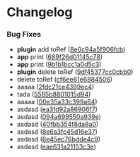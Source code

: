 # Changelog

### Bug Fixes

 -  **plugin**  add toRef ([8e0c94a5f906fcb](https://gitservice/commit/8e0c94a5f906fcb2a1ac015570efd1430b127d10))
 -  **app**  print ([689f26d01145c78](https://gitservice/commit/689f26d01145c78d3ef2db4a1bdfba1546332cde))
 -  **app**  print ([9b1b1bcc1a0d5c3](https://gitservice/commit/9b1b1bcc1a0d5c3a8b55facb701648b8ddcf01de))
 -  **plugin**  delete toRef ([9df45377cc0cbb0](https://gitservice/commit/9df45377cc0cbb0a74f8943ecbdb36a16192db92))
 -  delete toRef ([cf6ee61e6884506](https://gitservice/commit/cf6ee61e688450668be2de219a8121d009cffd02))
 -  aaaaa ([2fdc21ce4399ec4](https://gitservice/commit/2fdc21ce4399ec44f5cc34bfccb2177419fa4184))
 -  tada ([5565b8801015d94](https://gitservice/commit/5565b8801015d9499917b28a7a10acccd9fe9fe8))
 -  aaaaa ([00e35a33c399a64](https://gitservice/commit/00e35a33c399a642c0934f374ba9b8be260202d4))
 -  asdasd ([ea3fd92a86906f7](https://gitservice/commit/ea3fd92a86906f772e2374fa3294efa2535445ed))
 -  asdasd ([094a699550a939e](https://gitservice/commit/094a699550a939e1175437a8830b9da77f5b5e40))
 -  asdasd ([40fbb354f8da8a0](https://gitservice/commit/40fbb354f8da8a0aea4bba5a2e92e7b3f6822500))
 -  asdasd ([8e6a3fc45d16e37](https://gitservice/commit/8e6a3fc45d16e373b8c96b5dbca1d51340f6f043))
 -  asdasd ([6e45ec76bdde4c9](https://gitservice/commit/6e45ec76bdde4c964c7879d41e82f947449dd952))
 -  asdasd ([eae631a21153c3e](https://gitservice/commit/eae631a21153c3ea730b984927d0f20ac4f1a42d))

